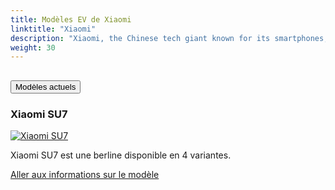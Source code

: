 ```yaml
---
title: Modèles EV de Xiaomi
linktitle: "Xiaomi"
description: "Xiaomi, the Chinese tech giant known for its smartphones, has entered the electric vehicle (EV) market with the launch of its first EV, the Xiaomi SU7. The company has positioned the SU7 as a 'full-size high-performance eco-technology sedan' and has set an aggressive pricing strategy to compete in the highly saturated EV market"
weight: 30
---
```

<!-- markdownlint-disable MD033 -->
<!-- markdownlint-disable MD010 -->


<div class="accordion" id="accordionPanelsStayOpenExample">
    <div class="accordion-item">
        <h2 class="accordion-header">
            <button class="accordion-button" type="button" data-bs-toggle="collapse" data-bs-target="#panelsStayOpen-collapseOne" aria-expanded="true" aria-controls="panelsStayOpen-collapseOne">
                        Modèles actuels
            </button>
        </h2>
        <div id="panelsStayOpen-collapseOne" class="accordion-collapse collapse show">
            <div class="accordion-body">
    <div class="container p-3 mb-4 bg-body-tertiary rounded border">
        <h3>Xiaomi SU7</h3>
        <div class="row">
            <div class="col col-12 col-md-6">
                <a href="su7">
                    <img src="https://media.evkx.net/multimedia/models/xiaomi/su7/su7_max/main_1_st.jpg" class="img-fluid" alt="Xiaomi SU7" >
                </a>
            </div>
            <div class="col col-12 col-md-6"><p>
Xiaomi SU7 est une berline disponible en 4 variantes.
</p>
	<a href="su7/" class="btn btn-outline-primary" role="button">Aller aux informations sur le modèle</a>
		</div>
	</div>
</div>
        </div>
    </div>
</div></div>
